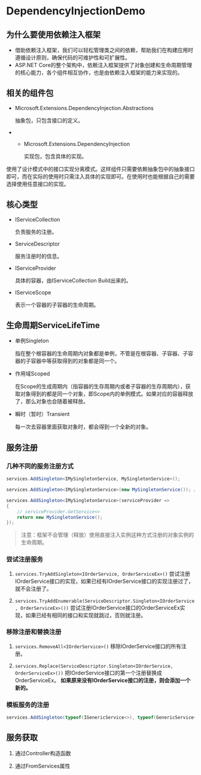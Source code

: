 ﻿# DependencyInjectionDemo

## 为什么要使用依赖注入框架

- 借助依赖注入框架，我们可以轻松管理类之间的依赖，帮助我们在构建应用时遵循设计原则，确保代码的可维护性和可扩展性。
- ASP.NET Core的整个架构中，依赖注入框架提供了对象创建和生命周期管理的核心能力，各个组件相互协作，也是由依赖注入框架的能力来实现的。

## 相关的组件包

- Microsoft.Extensions.DependencyInjection.Abstractions

    抽象包，只包含接口的定义。

- - Microsoft.Extensions.DependencyInjection

    实现包，包含具体的实现。

使用了设计模式中的接口实现分离模式。这样组件只需要依赖抽象包中的抽象接口即可，而在实际的使用时只需注入具体的实现即可。在使用时也能根据自己的需要选择使用任意接口的实现。

## 核心类型

- IServiceCollection

    负责服务的注册。

- ServiceDescriptor

    服务注册时的信息。

- IServiceProvider

    具体的容器，由IServiceCollection Build出来的。

- IServiceScope

    表示一个容器的子容器的生命周期。

## 生命周期ServiceLifeTime

- 单例Singleton

    指在整个根容器的生命周期内对象都是单例，不管是在根容器、子容器、子容器的子容器中等获取得到的对象都是同一个。

- 作用域Scoped

    在Scope的生成周期内（指容器的生存周期内或者子容器的生存周期内），获取对象得到的都是同一个对象，即Scope内的单例模式。如果对应的容器释放了，那么对象也会随着被释放。

- 瞬时（暂时）Transient

    每一次去容器里面获取对象时，都会得到一个全新的对象。

## 服务注册

### 几种不同的服务注册方式

```csharp
services.AddSingleton<IMySingletonService, MySingletonService>();

services.AddSingleton<IMySingletonService>(new MySingletonService()); // 直接注入实例

services.AddSingleton<IMySingletonService>(serviceProvider =>
{
    // serviceProvider.GetService<>
    return new MySingletonService();
});
```

> 注意：框架不会管理（释放）使用直接注入实例这种方式注册的对象实例的生命周期。

### 尝试注册服务

1. `services.TryAddSingleton<IOrderService, OrderServiceEx>()` 尝试注册IOrderService接口的实现，如果已经有IOrderService接口的实现注册过了，就不会注册了。

2. `services.TryAddEnumerable(ServiceDescriptor.Singleton<IOrderService, OrderServiceEx>())` 尝试注册IOrderService接口的OrderServiceEx实现，如果已经有相同的接口和实现就跳过，否则就注册。

### 移除注册和替换注册

1. `services.RemoveAll<IOrderService>()` 移除IOrderService接口的所有注册。

2. `services.Replace(ServiceDescriptor.Singleton<IOrderService, OrderServiceEx>())` 把IOrderService接口的第一个注册替换成OrderServiceEx。 **如果原来没有IOrderService接口的注册，则会添加一个新的。**

### 模板服务的注册

```csharp
services.AddSingleton(typeof(IGenericService<>), typeof(GenericService<>))
```

## 服务获取

1. 通过Controller构造函数

2. 通过FromServices属性
